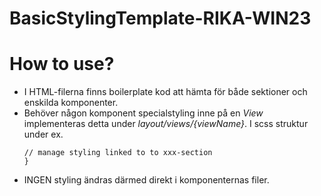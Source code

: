 # BasicStylingTemplate-RIKA-WIN23

# How to use?

- I HTML-filerna finns boilerplate kod att hämta för både sektioner och enskilda komponenter.
- Behöver någon komponent specialstyling inne på en _View_ implementeras detta under _layout/views/{viewName}_. I scss struktur under ex.
  ```.cart-view {
  // manage styling linked to to xxx-section
  }
  ```
- INGEN styling ändras därmed direkt i komponenternas filer.
